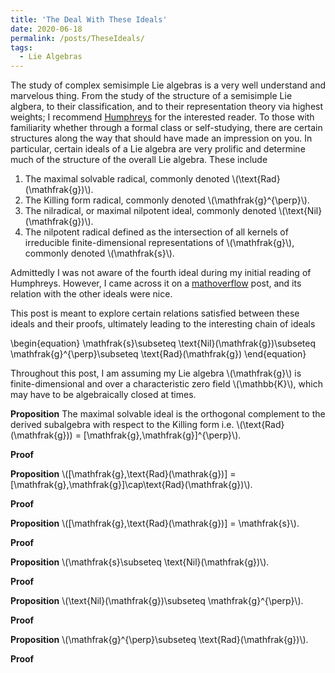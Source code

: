 ```yaml
---
title: 'The Deal With These Ideals'
date: 2020-06-18
permalink: /posts/TheseIdeals/
tags:
  - Lie Algebras
---
```


The study of complex semisimple Lie algebras is a very well understand and marvelous thing. From the study of the structure of a semisimple Lie algbera, to their classification, and to their representation theory via highest weights; I recommend [Humphreys](https://www.springer.com/gp/book/9780387900537) for the interested reader. To those with familiarity whether through a formal class or self-studying, there are certain structures along the way that should have made an impression on you. In particular, certain ideals of a Lie algebra are very prolific and determine much of the structure of the overall Lie algebra. These include

1. The maximal solvable radical, commonly denoted \\(\text{Rad}(\mathfrak{g})\\).
2. The Killing form radical, commonly denoted \\(\mathfrak{g}^{\perp}\\).
3. The nilradical, or maximal nilpotent ideal, commonly denoted \\(\text{Nil}(\mathfrak{g})\\).
4. The nilpotent radical defined as the intersection of all kernels of irreducible finite-dimensional representations of \\(\mathfrak{g}\\), commonly denoted \\(\mathfrak{s}\\).

Admittedly I was not aware of the fourth ideal during my initial reading of Humphreys. However, I came across it on a [mathoverflow](https://mathoverflow.net/questions/149391/on-radicals-of-a-lie-algebra) post, and its relation with the other ideals were nice.

This post is meant to explore certain relations satisfied between these ideals and their proofs, ultimately leading to the interesting chain of ideals

\begin{equation}
   \mathfrak{s}\subseteq \text{Nil}(\mathfrak{g})\subseteq \mathfrak{g}^{\perp}\subseteq \text{Rad}(\mathfrak{g})
\end{equation}

Throughout this post, I am assuming my Lie algebra \\(\mathfrak{g}\\) is finite-dimensional and over a characteristic zero field \\(\mathbb{K}\\), which may have to be algebraically closed at times.

**Proposition** The maximal solvable ideal is the orthogonal complement to the derived subalgebra with respect to the Killing form i.e. \\(\text{Rad}(\mathfrak{g})) = \[\mathfrak{g},\mathfrak{g}\]^{\perp}\\).

**Proof**




**Proposition** \\(\[\mathfrak{g},\text{Rad}(\mathrak{g})\] = \[\mathfrak{g},\mathfrak{g}\]\cap\text{Rad}(\mathfrak{g})\\).

**Proof**




**Proposition** \\(\[\mathfrak{g},\text{Rad}(\mathrak{g})\] = \mathfrak{s}\\).

**Proof**




**Proposition** \\(\mathfrak{s}\subseteq \text{Nil}(\mathfrak{g})\\).

**Proof**




**Proposition** \\(\text{Nil}(\mathfrak{g})\subseteq \mathfrak{g}^{\perp}\\).

**Proof**




**Proposition** \\(\mathfrak{g}^{\perp}\subseteq \text{Rad}(\mathfrak{g})\\).

**Proof**
